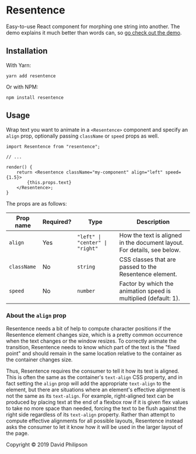 # Resentence

Easy-to-use React component for morphing one string into another. The demo
explains it much better than words can, so [go check out the
demo](https://dphilipson.github.io/resentence).

## Installation

With Yarn:

```
yarn add resentence
```

Or with NPM:

```
npm install resentence
```

## Usage

Wrap text you want to animate in a `<Resentence>` component and specify an
`align` prop, optionally passing `className` or `speed` props as well.

```tsx
import Resentence from "resentence";

// ...

render() {
    return <Resentence className="my-component" align="left" speed={1.5}>
        {this.props.text}
    </Resentence>;
}
```

The props are as follows:

| Prop name   | Required? | Type                            | Description                                                             |
| ----------- | --------- | ------------------------------- | ----------------------------------------------------------------------- |
| `align`     | Yes       | `"left" \| "center" \| "right"` | How the text is aligned in the document layout. For details, see below. |
| `className` | No        | `string`                        | CSS classes that are passed to the Resentence element.                  |
| `speed`     | No        | `number`                        | Factor by which the animation speed is multiplied (default: 1).         |

### About the `align` prop

Resentence needs a bit of help to compute character positions if the Resentence
element changes size, which is a pretty common occurrence when the text changes
or the window resizes. To correctly animate the transition, Resentence needs to
know which part of the text is the "fixed point" and should remain in the same
location relative to the container as the container changes size.

Thus, Resentence requires the consumer to tell it how its text is aligned. This
is often the same as the container's `text-align` CSS property, and in fact
setting the `align` prop will add the appropriate `text-align` to the element,
but there are situations where an element's effective alignment is not the same
as its `text-align`. For example, right-aligned text can be produced by placing
text at the end of a flexbox row if it is given flex values to take no more
space than needed, forcing the text to be flush against the right side
regardless of its `text-align` property. Rather than attempt to compute
effective alignments for all possible layouts, Resentence instead asks the
consumer to let it know how it will be used in the larger layout of the page.

Copyright © 2019 David Philipson
